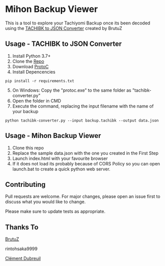 # Mihon Backup Viewer

This is a tool to explore your Tachiyomi Backup once its been decoded using the [TACHIBK to JSON Converter](https://github.com/BrutuZ/tachibk-converter) created by BrutuZ

## Usage - TACHIBK to JSON Converter

1. Install Python 3.7+
2. Clone the [Repo](https://github.com/BrutuZ/tachibk-converter)
3. Download [ProtoC](https://github.com/protocolbuffers/protobuf/releases/tag/v27.1)
4. Install Depencencies
```
pip install -r requirements.txt
```
5. On Windows: Copy the "protoc.exe" to the same folder as "tachibk-converter.py"
6. Open the folder in CMD
7. Execute the command, replacing the input filename with the name of your backup
```
python tachibk-converter.py --input backup.tachibk --output data.json
```


## Usage - Mihon Backup Viewer

1. Clone this repo
2. Replace the sample data.json with the one you created in the First Step
3. Launch index.html with your favourite browser
4. If it does not load its probably because of CORS Policy so you can open launch.bat to create a quick python web server.

## Contributing

Pull requests are welcome. For major changes, please open an issue first
to discuss what you would like to change.

Please make sure to update tests as appropriate.

## Thanks To
[BrutuZ](https://github.com/BrutuZ)

rintohsaka9999

[Clément Dubreuil](https://github.com/clementd64)
